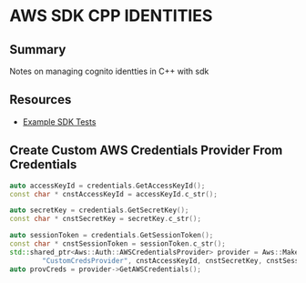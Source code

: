 # AWS SDK CPP IDENTITIES

## Summary

Notes on managing cognito identties in C++ with sdk

## Resources

- [Example SDK Tests](https://github.com/aws/aws-sdk-cpp/tree/master/aws-cpp-sdk-identity-management-tests/auth)

## Create Custom AWS Credentials Provider From Credentials

```cpp
auto accessKeyId = credentials.GetAccessKeyId();
const char * cnstAccessKeyId = accessKeyId.c_str();

auto secretKey = credentials.GetSecretKey();
const char * cnstSecretKey = secretKey.c_str();

auto sessionToken = credentials.GetSessionToken();
const char * cnstSessionToken = sessionToken.c_str();
std::shared_ptr<Aws::Auth::AWSCredentialsProvider> provider = Aws::MakeShared<Aws::Auth::SimpleAWSCredentialsProvider>(
        "CustomCredsProvider", cnstAccessKeyId, cnstSecretKey, cnstSessionToken);
auto provCreds = provider->GetAWSCredentials();
```
